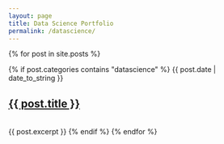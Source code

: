 ```yaml
---
layout: page
title: Data Science Portfolio
permalink: /datascience/
---
```


<!-- Here are some projects I've been working on:

[Titanic Dataset Analysis (Kaggle)](https://github.com/skaplanhex/skaplanhex.github.io/blob/master/notebooks/titanic/Titanic.ipynb)

More to be added soon! -->

{% for post in site.posts %}
  <!-- {{ post.categories }} -->
  {% if post.categories contains "datascience" %}
  {{ post.date | date_to_string }}
  <h2>
  <a href="{{ post.url }}">
    {{ post.title }}
  </a>
  </h2>
  <br>
  {{ post.excerpt }}
  {% endif %}
{% endfor %}